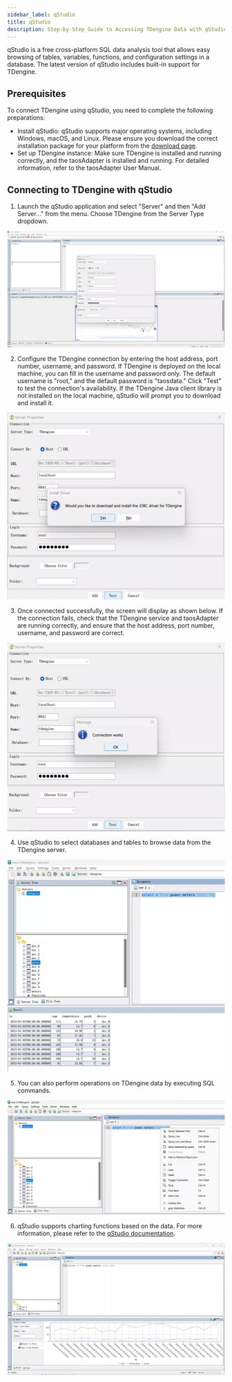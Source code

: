 ```yaml
---
sidebar_label: qStudio
title: qStudio
description: Step-by-Step Guide to Accessing TDengine Data with qStudio
---
```


qStudio is a free cross-platform SQL data analysis tool that allows easy browsing of tables, variables, functions, and configuration settings in a database. The latest version of qStudio includes built-in support for TDengine.

## Prerequisites

To connect TDengine using qStudio, you need to complete the following preparations:

- Install qStudio: qStudio supports major operating systems, including Windows, macOS, and Linux. Please ensure you download the correct installation package for your platform from the [download page](https://www.timestored.com/qstudio/download/).
- Set up TDengine instance: Make sure TDengine is installed and running correctly, and the taosAdapter is installed and running. For detailed information, refer to the taosAdapter User Manual.

## Connecting to TDengine with qStudio

1. Launch the qStudio application and select "Server" and then "Add Server..." from the menu. Choose TDengine from the Server Type dropdown.

 ![qConnecting TDengine with qStudio](../assets/qstudio-connect-tdengine.webp)

2. Configure the TDengine connection by entering the host address, port number, username, and password. If TDengine is deployed on the local machine, you can fill in the username and password only. The default username is "root," and the default password is "taosdata." Click "Test" to test the connection's availability. If the TDengine Java client library is not installed on the local machine, qStudio will prompt you to download and install it.

 ![Download Java Connector](../assets/qstudio-jdbc-connector-download.webp)

3. Once connected successfully, the screen will display as shown below. If the connection fails, check that the TDengine service and taosAdapter are running correctly, and ensure that the host address, port number, username, and password are correct.

 ![Successful Connection](../assets/qstudio-connect-tdengine-test.webp)

4. Use qStudio to select databases and tables to browse data from the TDengine server.

 ![Browsing TDengine Data with qStudio](../assets/qstudio-browse-data.webp)

5. You can also perform operations on TDengine data by executing SQL commands.

 ![qStudio SQL Commands](../assets/qstudio-sql-execution.webp)

6. qStudio supports charting functions based on the data. For more information, please refer to the [qStudio documentation](https://www.timestored.com/qstudio/help).

 ![qStudio Chart](../assets/qstudio-chart.webp)
